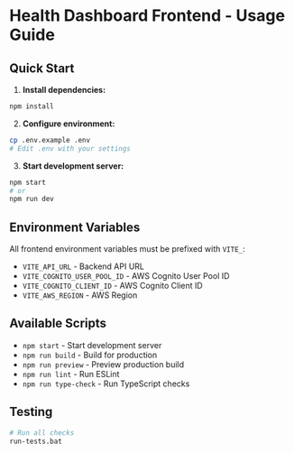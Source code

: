 # Health Dashboard Frontend - Usage Guide

## Quick Start

1. **Install dependencies:**
```bash
npm install
```

2. **Configure environment:**
```bash
cp .env.example .env
# Edit .env with your settings
```

3. **Start development server:**
```bash
npm start
# or
npm run dev
```

## Environment Variables

All frontend environment variables must be prefixed with `VITE_`:

- `VITE_API_URL` - Backend API URL
- `VITE_COGNITO_USER_POOL_ID` - AWS Cognito User Pool ID  
- `VITE_COGNITO_CLIENT_ID` - AWS Cognito Client ID
- `VITE_AWS_REGION` - AWS Region

## Available Scripts

- `npm start` - Start development server
- `npm run build` - Build for production
- `npm run preview` - Preview production build
- `npm run lint` - Run ESLint
- `npm run type-check` - Run TypeScript checks

## Testing

```bash
# Run all checks
run-tests.bat
```